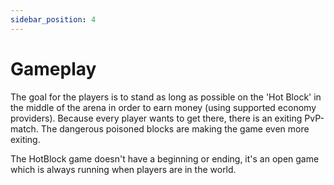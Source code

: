 ```yaml
---
sidebar_position: 4
---
```


# Gameplay

The goal for the players is to stand as long as possible on the 'Hot Block' in the middle of the arena in order to earn money (using supported economy providers). Because every player wants to get there, there is an exiting PvP-match. The dangerous poisoned blocks are making the game even more exiting.

The HotBlock game doesn't have a beginning or ending, it's an open game which is always running when players are in the world.
